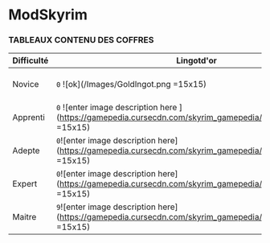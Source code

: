 # ModSkyrim
### TABLEAUX CONTENU DES COFFRES

|    Difficulté | Lingotd'or  |Crochet       |  Nombre     |          
|---------------|-------------|--------------|-------------|
| Novice  |`0` ![ok](/Images/GoldIngot.png =15x15)   |`0` ![enter image description here](https://vignette.wikia.nocookie.net/elderscrolls/images/a/ac/Lockpick.png/revision/latest/scale-to-width-down/2000?cb=20190108113115 =20x10) |`0` |
| Apprenti|`0`  ![enter image description here ](https://gamepedia.cursecdn.com/skyrim_gamepedia/7/7e/GoldIngot.png =15x15)|`0`  ![enter image description here](https://vignette.wikia.nocookie.net/elderscrolls/images/a/ac/Lockpick.png/revision/latest/scale-to-width-down/2000?cb=20190108113115 =20x10) |`0` |
|Adepte   |`0`![enter image description here](https://gamepedia.cursecdn.com/skyrim_gamepedia/7/7e/GoldIngot.png =15x15) |`0`  ![enter image description here](https://vignette.wikia.nocookie.net/elderscrolls/images/a/ac/Lockpick.png/revision/latest/scale-to-width-down/2000?cb=20190108113115 =20x10) |`0` |
|Expert   |`0`![enter image description here](https://gamepedia.cursecdn.com/skyrim_gamepedia/7/7e/GoldIngot.png =15x15)|`1` ![enter image description here](https://vignette.wikia.nocookie.net/elderscrolls/images/a/ac/Lockpick.png/revision/latest/scale-to-width-down/2000?cb=20190108113115 =20x10)  |`1` |
|Maitre   |`9`![enter image description here](https://gamepedia.cursecdn.com/skyrim_gamepedia/7/7e/GoldIngot.png =15x15) |`1` ![enter image description here](https://vignette.wikia.nocookie.net/elderscrolls/images/a/ac/Lockpick.png/revision/latest/scale-to-width-down/2000?cb=20190108113115 =20x10)  |`1` |


